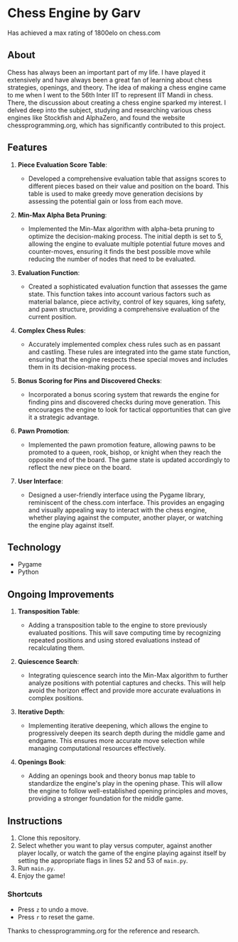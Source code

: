 # Chess Engine by Garv
Has achieved a max rating of 1800elo on chess.com

## About
Chess has always been an important part of my life. I have played it extensively and have always been a great fan of learning about chess strategies, openings, and theory. The idea of making a chess engine came to me when I went to the 56th Inter IIT to represent IIT Mandi in chess. There, the discussion about creating a chess engine sparked my interest. I delved deep into the subject, studying and researching various chess engines like Stockfish and AlphaZero, and found the website chessprogramming.org, which has significantly contributed to this project.

## Features
1. **Piece Evaluation Score Table**: 
   - Developed a comprehensive evaluation table that assigns scores to different pieces based on their value and position on the board. This table is used to make greedy move generation decisions by assessing the potential gain or loss from each move.

2. **Min-Max Alpha Beta Pruning**: 
   - Implemented the Min-Max algorithm with alpha-beta pruning to optimize the decision-making process. The initial depth is set to 5, allowing the engine to evaluate multiple potential future moves and counter-moves, ensuring it finds the best possible move while reducing the number of nodes that need to be evaluated.

3. **Evaluation Function**: 
   - Created a sophisticated evaluation function that assesses the game state. This function takes into account various factors such as material balance, piece activity, control of key squares, king safety, and pawn structure, providing a comprehensive evaluation of the current position.

4. **Complex Chess Rules**: 
   - Accurately implemented complex chess rules such as en passant and castling. These rules are integrated into the game state function, ensuring that the engine respects these special moves and includes them in its decision-making process.

5. **Bonus Scoring for Pins and Discovered Checks**: 
   - Incorporated a bonus scoring system that rewards the engine for finding pins and discovered checks during move generation. This encourages the engine to look for tactical opportunities that can give it a strategic advantage.

6. **Pawn Promotion**: 
   - Implemented the pawn promotion feature, allowing pawns to be promoted to a queen, rook, bishop, or knight when they reach the opposite end of the board. The game state is updated accordingly to reflect the new piece on the board.

7. **User Interface**: 
   - Designed a user-friendly interface using the Pygame library, reminiscent of the chess.com interface. This provides an engaging and visually appealing way to interact with the chess engine, whether playing against the computer, another player, or watching the engine play against itself.

## Technology
- Pygame
- Python

## Ongoing Improvements
1. **Transposition Table**: 
   - Adding a transposition table to the engine to store previously evaluated positions. This will save computing time by recognizing repeated positions and using stored evaluations instead of recalculating them.

2. **Quiescence Search**: 
   - Integrating quiescence search into the Min-Max algorithm to further analyze positions with potential captures and checks. This will help avoid the horizon effect and provide more accurate evaluations in complex positions.

3. **Iterative Depth**: 
   - Implementing iterative deepening, which allows the engine to progressively deepen its search depth during the middle game and endgame. This ensures more accurate move selection while managing computational resources effectively.

4. **Openings Book**: 
   - Adding an openings book and theory bonus map table to standardize the engine's play in the opening phase. This will allow the engine to follow well-established opening principles and moves, providing a stronger foundation for the middle game.

## Instructions
1. Clone this repository.
2. Select whether you want to play versus computer, against another player locally, or watch the game of the engine playing against itself by setting the appropriate flags in lines 52 and 53 of `main.py`.
3. Run `main.py`.
4. Enjoy the game!

### Shortcuts
- Press `z` to undo a move.
- Press `r` to reset the game.

Thanks to chessprogramming.org for the reference and research.
